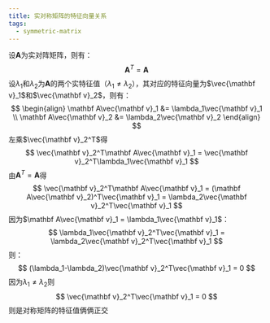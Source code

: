 ```yaml
---
title: 实对称矩阵的特征向量关系
tags:
  - symmetric-matrix
---
```


设$\mathbf A$为实对阵矩阵，则有：
$$
\mathbf A^T = \mathbf A
$$
设$\lambda_1$和$\lambda_2$为$\mathbf A$的两个实特征值（$\lambda_1\neq\lambda_2$），其对应的特征向量为$\vec{\mathbf v}_1$和$\vec{\mathbf v}_2$，则有：
$$
\begin{align}
\mathbf A\vec{\mathbf v}_1 &= \lambda_1\vec{\mathbf v}_1 \\
\mathbf A\vec{\mathbf v}_2 &= \lambda_2\vec{\mathbf v}_2 
\end{align}
$$
左乘$\vec{\mathbf v}_2^T$得
$$
\vec{\mathbf v}_2^T\mathbf A\vec{\mathbf v}_1 = \vec{\mathbf v}_2^T\lambda_1\vec{\mathbf v}_1
$$
由$\mathbf A^T = \mathbf A$得
$$
\vec{\mathbf v}_2^T\mathbf A\vec{\mathbf v}_1 = 
(\mathbf A\vec{\mathbf v}_2)^T\vec{\mathbf v}_1 = 
\lambda_2\vec{\mathbf v}_2^T\vec{\mathbf v}_1
$$
因为$\mathbf A\vec{\mathbf v}_1 = \lambda_1\vec{\mathbf v}_1$：
$$
\lambda_1\vec{\mathbf v}_2^T\vec{\mathbf v}_1 = 
\lambda_2\vec{\mathbf v}_2^T\vec{\mathbf v}_1
$$
则：
$$
(\lambda_1-\lambda_2)\vec{\mathbf v}_2^T\vec{\mathbf v}_1 = 0
$$
因为$\lambda_1 \neq \lambda_2$则
$$
\vec{\mathbf v}_2^T\vec{\mathbf v}_1 = 0
$$
则是对称矩阵的特征值俩俩正交